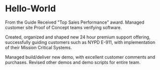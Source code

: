 # Hello-World
From the Guide
Received "Top Sales Performance" award. Managed customer site Proof of Concept teams verifying software.

Created, organized and shaped new 24 hour premium support offering, successfully guiding customers such as 
NYPD E-911, with implementation of their Mission Critical Systems.

Managed build/deliver new demo, with excellent customer comments and purchases. Revised other demos and demo 
scripts for entire team.
